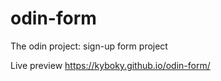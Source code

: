 # odin-form
The odin project: sign-up form project

Live preview https://kyboky.github.io/odin-form/